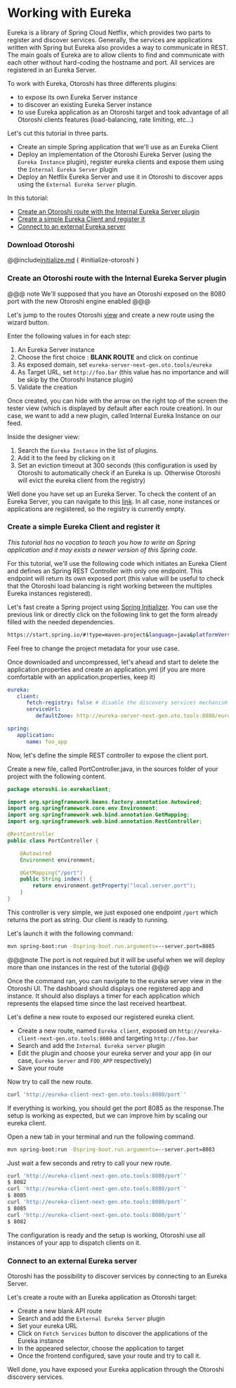# Working with Eureka

Eureka is a library of Spring Cloud Netflix, which provides two parts to register and discover services.
Generally, the services are applications written with Spring but Eureka also provides a way to communicate in REST. The main goals of Eureka are to allow clients to find and communicate with each other without hard-coding the hostname and port.
All services are registered in an Eureka Server.

To work with Eureka, Otoroshi has three differents plugins:

* to expose its own Eureka Server instance
* to discover an existing Eureka Server instance
* to use Eureka application as an Otoroshi target and took advantage of all Otoroshi clients features (load-balancing, rate limiting, etc...)

Let's cut this tutorial in three parts. 

- Create an simple Spring application that we'll use as an Eureka Client
- Deploy an implementation of the Otoroshi Eureka Server (using the `Eureka Instance` plugin), register eureka clients and expose them using the `Internal Eureka Server` plugin
- Deploy an Netflix Eureka Server and use it in Otoroshi to discover apps using the `External Eureka Server` plugin.


In this tutorial: 

- [Create an Otoroshi route with the Internal Eureka Server plugin](#create-an-otoroshi-route-with-the-internal-eureka-server-plugin)
- [Create a simple Eureka Client and register it](#create-a-simple-eureka-client-and-register-it)
- [Connect to an external Eureka server](#connect-to-an-external-eureka-server)

### Download Otoroshi

@@include[initialize.md](../includes/initialize.md) { #initialize-otoroshi }

### Create an Otoroshi route with the Internal Eureka Server plugin

@@@ note
We'll supposed that you have an Otoroshi exposed on the 8080 port with the new Otoroshi engine enabled
@@@

Let's jump to the routes Otoroshi [view](http://otoroshi.oto.tools:8080/bo/dashboard/routes) and create a new route using the wizard button.

Enter the following values in for each step:

1. An Eureka Server instance
2. Choose the first choice : **BLANK ROUTE** and click on continue
3. As exposed domain, set `eureka-server-next-gen.oto.tools/eureka`
4. As Target URL, set `http://foo.bar` (this value has no importance and will be skip by the Otoroshi Instance plugin)
5. Validate the creation

Once created, you can hide with the arrow on the right top of the screen the tester view (which is displayed by default after each route creation).
In our case, we want to add a new plugin, called Internal Eureka Instance on our feed.

Inside the designer view:

1. Search the `Eureka Instance` in the list of plugins.
2. Add it to the feed by clicking on it
3. Set an eviction timeout at 300 seconds (this configuration is used by Otoroshi to automatically check if an Eureka is up. Otherwise Otoroshi will evict the eureka client from the registry)

Well done you have set up an Eureka Server. To check the content of an Eureka Server, you can navigate to this [link]('http://otoroshi.oto.tools:8080/bo/dashboard/eureka-servers'). In all case, none instances or applications are registered, so the registry is currently empty.

### Create a simple Eureka Client and register it

*This tutorial has no vocation to teach you how to write an Spring application and it may exists a newer version of this Spring code.*


For this tutorial, we'll use the following code which initiates an Eureka Client and defines an Spring REST Controller with only one endpoint. This endpoint will return its own exposed port (this value will  be useful to check that the Otoroshi load balancing is right working between the multiples Eureka instances registered).


Let's fast create a Spring project using [Spring Initializer](https://start.spring.io/). You can use the previous link or directly click on the following link to get the form already filled with the needed dependencies.

````bash
https://start.spring.io/#!type=maven-project&language=java&platformVersion=2.7.3&packaging=jar&jvmVersion=17&groupId=otoroshi.io&artifactId=eureka-client&name=eureka-client&description=A%20simple%20eureka%20client&packageName=otoroshi.io.eureka-client&dependencies=cloud-eureka,web
````

Feel free to change the project metadata for your use case.

Once downloaded and uncompressed, let's ahead and start to delete the application.properties and create an application.yml (if you are more comfortable with an application.properties, keep it)

````yaml
eureka:
   client:
      fetch-registry: false # disable the discovery services mechanism for the client
      serviceUrl:
         defaultZone: http://eureka-server-next-gen.oto.tools:8080/eureka

spring:
   application:
      name: foo_app

````


Now, let's define the simple REST controller to expose the client port.

Create a new file, called PortController.java, in the sources folder of your project with the following content.

````java
package otoroshi.io.eurekaclient;

import org.springframework.beans.factory.annotation.Autowired;
import org.springframework.core.env.Environment;
import org.springframework.web.bind.annotation.GetMapping;
import org.springframework.web.bind.annotation.RestController;

@RestController
public class PortController {

    @Autowired
    Environment environment;

    @GetMapping("/port")
    public String index() {
        return environment.getProperty("local.server.port");
    }
}
````
This controller is very simple, we just exposed one endpoint `/port` which returns the port as string. Our client is ready to running. 

Let's launch it with the following command:

````sh
mvn spring-boot:run -Dspring-boot.run.arguments=--server.port=8085
````

@@@note
The port is not required but it will be useful when we will deploy more than one instances in the rest of the tutorial
@@@


Once the command ran, you can navigate to the eureka server view in the Otoroshi UI. The dashboard should displays one registered app and instance.
It should also displays a timer for each application which represents the elapsed time since the last received heartbeat.

Let's define a new route to exposed our registered eureka client.

* Create a new route, named `Eureka client`, exposed on `http://eureka-client-next-gen.oto.tools:8080` and targeting `http://foo.bar`
* Search and add the `Internal Eureka server` plugin 
* Edit the plugin and choose your eureka server and your app (in our case, `Eureka Server` and `FOO_APP` respectively)
* Save your route

Now try to call the new route.

````sh
curl 'http://eureka-client-next-gen.oto.tools:8080/port`'
````

If everything is working, you should get the port 8085 as the response.The setup is working as expected, but we can improve him by scaling our eureka client.

Open a new tab in your terminal and run the following command.

````sh
mvn spring-boot:run -Dspring-boot.run.arguments=--server.port=8083
````

Just wait a few seconds and retry to call your new route.

````sh
curl 'http://eureka-client-next-gen.oto.tools:8080/port`'
$ 8082
curl 'http://eureka-client-next-gen.oto.tools:8080/port`'
$ 8085
curl 'http://eureka-client-next-gen.oto.tools:8080/port`'
$ 8085
curl 'http://eureka-client-next-gen.oto.tools:8080/port`'
$ 8082
````

The configuration is ready and the setup is working, Otoroshi use all instances of your app to dispatch clients on it.

### Connect to an external Eureka server

Otoroshi has the possibility to discover services by connecting to an Eureka Server.

Let's create a route with an Eureka application as Otoroshi target:

* Create a new blank API route
* Search and add the `External Eureka Server` plugin
* Set your eureka URL
* Click on `Fetch Services` button to discover the applications of the Eureka instance
* In the appeared selector, choose the application to target
* Once the frontend configured, save your route and try to call it.

Well done, you have exposed your Eureka application through the Otoroshi discovery services.





























